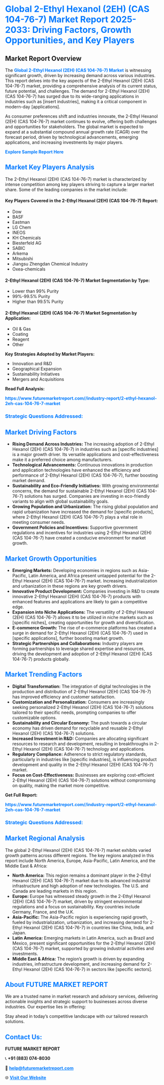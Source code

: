<h1 style="color: #007BFF;">Global 2-Ethyl Hexanol (2EH) (CAS 104-76-7) Market Report 2025-2033: Driving Factors, Growth Opportunities, and Key Players</h1>

<section id="overview">
<h2>Market Report Overview</h2>
<p>The <a href="https://www.futuremarketreport.com//industry-report/2-ethyl-hexanol-2eh-cas-104-76-7-market" style="color: #007BFF; text-decoration: none;"><strong>Global 2-Ethyl Hexanol (2EH) (CAS 104-76-7) Market</strong></a> is witnessing significant growth, driven by increasing demand across various industries. This report delves into the key aspects of the 2-Ethyl Hexanol (2EH) (CAS 104-76-7) market, providing a comprehensive analysis of its current status, future potential, and challenges. The demand for 2-Ethyl Hexanol (2EH) (CAS 104-76-7) has surged due to its wide-ranging applications in industries such as [insert industries], making it a critical component in modern-day [applications].</p>
<p>As consumer preferences shift and industries innovate, the 2-Ethyl Hexanol (2EH) (CAS 104-76-7) market continues to evolve, offering both challenges and opportunities for stakeholders. The global market is expected to expand at a substantial compound annual growth rate (CAGR) over the forecast period, driven by technological advancements, emerging applications, and increasing investments by major players.</p>
</section>

<section id="overview">
<p><a href="https://www.futuremarketreport.com//request-sample/reportId=83845" style="color: #007BFF; text-decoration: none;"><strong>Explore Sample Report Here</strong></a></p>
</section>

<section id="key-players">
<h2 style="color: #007BFF;">Market Key Players Analysis</h2>
<p>The 2-Ethyl Hexanol (2EH) (CAS 104-76-7) market is characterized by intense competition among key players striving to capture a larger market share. Some of the leading companies in the market include:</p>
<h4>Key Players Covered in the 2-Ethyl Hexanol (2EH) (CAS 104-76-7) Report:</h4>
<ul><li>Dow</li><li>BASF</li><li>Eastman</li><li>LG Chem</li><li>INEOS</li><li>KH Chemicals</li><li>Biesterfeld AG</li><li>SABIC</li><li>Arkema</li><li>Mitsubishi</li><li>Jiangsu Zhengdan Chemical Industry</li><li>Oxea-chemicals</li></ul>
<h4>2-Ethyl Hexanol (2EH) (CAS 104-76-7) Market Segmentation by Type:</h4>
<ul><li>Lower than 99% Purity</li><li>99%-99.5% Purity</li><li>Higher than 99.5% Purity</li></ul>

<h4>2-Ethyl Hexanol (2EH) (CAS 104-76-7) Market Segmentation by Application:</h4>
<ul><li>Oil &amp; Gas</li><li>Coating</li><li>Reagent</li><li>Other</li></ul>
<p><strong>Key Strategies Adopted by Market Players:</strong></p>
<ul>
<li>Innovation and R&D</li>
<li>Geographical Expansion</li>
<li>Sustainability Initiatives</li>
<li>Mergers and Acquisitions</li>
</ul>
</section>

<section>
<p><strong>Read Full Analysis: </strong></p><a href="https://www.futuremarketreport.com//industry-report/2-ethyl-hexanol-2eh-cas-104-76-7-market" style="color: #007BFF; text-decoration: none;"><strong>https://www.futuremarketreport.com//industry-report/2-ethyl-hexanol-2eh-cas-104-76-7-market</strong></a>
<h3 style="color: #007BFF;">Strategic Questions Addressed:</h3>
</section>

<section id="driving-factors">
<h2 style="color: #007BFF;">Market Driving Factors</h2>
<ul>
<li><strong>Rising Demand Across Industries:</strong> The increasing adoption of 2-Ethyl Hexanol (2EH) (CAS 104-76-7) in industries such as [specific industries] is a major growth driver. Its versatile applications and cost-effectiveness make it a preferred choice among manufacturers.</li>
<li><strong>Technological Advancements:</strong> Continuous innovations in production and application technologies have enhanced the efficiency and performance of 2-Ethyl Hexanol (2EH) (CAS 104-76-7), further boosting market demand.</li>
<li><strong>Sustainability and Eco-Friendly Initiatives:</strong> With growing environmental concerns, the demand for sustainable 2-Ethyl Hexanol (2EH) (CAS 104-76-7) solutions has surged. Companies are investing in eco-friendly variants to align with global sustainability goals.</li>
<li><strong>Growing Population and Urbanization:</strong> The rising global population and rapid urbanization have increased the demand for [specific products], where 2-Ethyl Hexanol (2EH) (CAS 104-76-7) plays a vital role in meeting consumer needs.</li>
<li><strong>Government Policies and Incentives:</strong> Supportive government regulations and incentives for industries using 2-Ethyl Hexanol (2EH) (CAS 104-76-7) have created a conducive environment for market growth.</li>
</ul>
</section>

<section id="growth-opportunities">
<h2 style="color: #007BFF;">Market Growth Opportunities</h2>
<ul>
<li><strong>Emerging Markets:</strong> Developing economies in regions such as Asia-Pacific, Latin America, and Africa present untapped potential for the 2-Ethyl Hexanol (2EH) (CAS 104-76-7) market. Increasing industrialization and urbanization in these regions are key growth drivers.</li>
<li><strong>Innovative Product Development:</strong> Companies investing in R&D to create innovative 2-Ethyl Hexanol (2EH) (CAS 104-76-7) products with enhanced features and applications are likely to gain a competitive edge.</li>
<li><strong>Expansion into Niche Applications:</strong> The versatility of 2-Ethyl Hexanol (2EH) (CAS 104-76-7) allows it to be utilized in niche markets such as [specific niches], creating opportunities for growth and diversification.</li>
<li><strong>E-commerce Growth:</strong> The rise of e-commerce platforms has created a surge in demand for 2-Ethyl Hexanol (2EH) (CAS 104-76-7) used in [specific applications], further boosting market growth.</li>
<li><strong>Strategic Partnerships and Collaborations:</strong> Industry players are forming partnerships to leverage shared expertise and resources, driving the development and adoption of 2-Ethyl Hexanol (2EH) (CAS 104-76-7) products globally.</li>
</ul>
</section>

<section id="trending-factors">
<h2 style="color: #007BFF;">Market Trending Factors</h2>
<ul>
<li><strong>Digital Transformation:</strong> The integration of digital technologies in the production and distribution of 2-Ethyl Hexanol (2EH) (CAS 104-76-7) has improved efficiency and customer satisfaction.</li>
<li><strong>Customization and Personalization:</strong> Consumers are increasingly seeking personalized 2-Ethyl Hexanol (2EH) (CAS 104-76-7) solutions tailored to their specific needs, prompting companies to offer customizable options.</li>
<li><strong>Sustainability and Circular Economy:</strong> The push towards a circular economy has driven demand for recyclable and reusable 2-Ethyl Hexanol (2EH) (CAS 104-76-7) solutions.</li>
<li><strong>Increased Investment in R&D:</strong> Companies are allocating significant resources to research and development, resulting in breakthroughs in 2-Ethyl Hexanol (2EH) (CAS 104-76-7) technology and applications.</li>
<li><strong>Regulatory Compliance:</strong> Adherence to strict regulatory standards, particularly in industries like [specific industries], is influencing product development and quality in the 2-Ethyl Hexanol (2EH) (CAS 104-76-7) market.</li>
<li><strong>Focus on Cost-Effectiveness:</strong> Businesses are exploring cost-efficient 2-Ethyl Hexanol (2EH) (CAS 104-76-7) solutions without compromising on quality, making the market more competitive.</li>
</ul>
</section>

<section>
<p><strong>Get Full Report: </strong></p><a href="https://www.futuremarketreport.com//industry-report/2-ethyl-hexanol-2eh-cas-104-76-7-market" style="color: #007BFF; text-decoration: none;"><strong>https://www.futuremarketreport.com//industry-report/2-ethyl-hexanol-2eh-cas-104-76-7-market</strong></a>
<h3 style="color: #007BFF;">Strategic Questions Addressed:</h3>
</section>


<section id="regional-analysis">
<h2 style="color: #007BFF;">Market Regional Analysis</h2>
<p>The global 2-Ethyl Hexanol (2EH) (CAS 104-76-7) market exhibits varied growth patterns across different regions. The key regions analyzed in this report include North America, Europe, Asia-Pacific, Latin America, and the Middle East & Africa:</p>
<ul>
<li><strong>North America:</strong> This region remains a dominant player in the 2-Ethyl Hexanol (2EH) (CAS 104-76-7) market due to its advanced industrial infrastructure and high adoption of new technologies. The U.S. and Canada are leading markets in this region.</li>
<li><strong>Europe:</strong> Europe has witnessed steady growth in the 2-Ethyl Hexanol (2EH) (CAS 104-76-7) market, driven by stringent environmental regulations and a focus on sustainability. Key countries include Germany, France, and the U.K.</li>
<li><strong>Asia-Pacific:</strong> The Asia-Pacific region is experiencing rapid growth, fueled by industrialization, urbanization, and increasing demand for 2-Ethyl Hexanol (2EH) (CAS 104-76-7) in countries like China, India, and Japan.</li>
<li><strong>Latin America:</strong> Emerging markets in Latin America, such as Brazil and Mexico, present significant opportunities for the 2-Ethyl Hexanol (2EH) (CAS 104-76-7) market, supported by growing industrial activities and investments.</li>
<li><strong>Middle East & Africa:</strong> The region’s growth is driven by expanding industries, infrastructure development, and increasing demand for 2-Ethyl Hexanol (2EH) (CAS 104-76-7) in sectors like [specific sectors].</li>
</ul>
</section>

<footer>
<h2 style="color: #007BFF;">About FUTURE MARKET REPORT</h2>
<p>We are a trusted name in market research and advisory services, delivering actionable insights and strategic support to businesses across diverse industries. Our expertise lies in offering:</p>

<p>Stay ahead in today’s competitive landscape with our tailored research solutions.</p>

<h2 style="color: #007BFF;">Contact Us:</h2>
<p><strong>FUTURE MARKET REPORT</strong></p>
<p>📞 <strong>+91 (883) 074-8030</strong></p>
<p>📧 <strong><a href="mailto:help@futuremarketreport.com" style="color: #007BFF;">help@futuremarketreport.com</a></strong></p>
<p>🌐 <strong><a href="https://www.futuremarketreport.com/" style="color: #007BFF;">Visit Our Website</a></strong></p>
</footer>